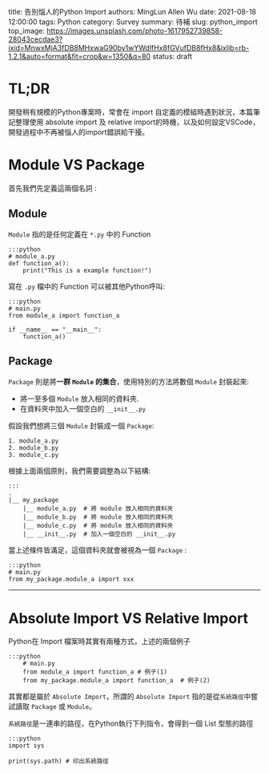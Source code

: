 title: 告別惱人的Python Import
authors: MingLun Allen Wu
date: 2021-08-18 12:00:00
tags: Python
category: Survey
summary: 待補
slug: python_import
top_image: https://images.unsplash.com/photo-1617952739858-28043cecdae3?ixid=MnwxMjA3fDB8MHxwaG90by1wYWdlfHx8fGVufDB8fHx8&ixlib=rb-1.2.1&auto=format&fit=crop&w=1350&q=80
status: draft

# TL;DR

開發稍有規模的Python專案時，常會在 import 自定義的模組時遇到狀況，本篇筆記整理使用 absolute import 及 relative import的時機，以及如何設定VSCode，開發過程中不再被惱人的import錯誤給干擾。

# Module VS Package

首先我們先定義這兩個名詞 : 

## Module

`Module` 指的是任何定義在 `*.py` 中的 Function

    :::python
    # module_a.py
    def function_a():
        print("This is a example function!")

寫在 `.py` 檔中的 Function 可以被其他Python呼叫:
    
    :::python
    # main.py
    from module_a import function_a

    if __name__ == "__main__":
        function_a()

## Package

`Package` 則是將**一群 `Module` 的集合**，使用特別的方法將數個 `Module` 封裝起來: 

+ 將一至多個 `Module` 放入相同的資料夾.
+ 在資料夾中加入一個空白的 `__init__.py`

假設我們想將三個 `Module` 封裝成一個 `Package`:

    1. module_a.py
    2. module_b.py
    3. module_c.py

根據上面兩個原則，我們需要調整為以下結構:

    :::
    .
    |__ my_package
        |__ module_a.py  # 將 module 放入相同的資料夾
        |__ module_b.py  # 將 module 放入相同的資料夾
        |__ module_c.py  # 將 module 放入相同的資料夾
        |__ __init__.py  # 加入一個空白的 __init__.py

當上述條件皆滿足，這個資料夾就會被視為一個 `Package` : 

    :::python
    # main.py
    from my_package.module_a import xxx

---

# Absolute Import VS Relative Import

Python在 Import 檔案時其實有兩種方式，上述的兩個例子

    :::python
        # main.py
        from module_a import function_a # 例子(1)
        from my_package.module_a import function_a  # 例子(2)

其實都是屬於 `Absolute Import`，所謂的 `Absolute Import` 指的是從`系統路徑`中嘗試讀取 `Package` 或 `Module`。

`系統路徑`是一連串的路徑，在Python執行下列指令，會得到一個 List 型態的路徑

    :::python
    import sys
    
    print(sys.path) # 印出系統路徑